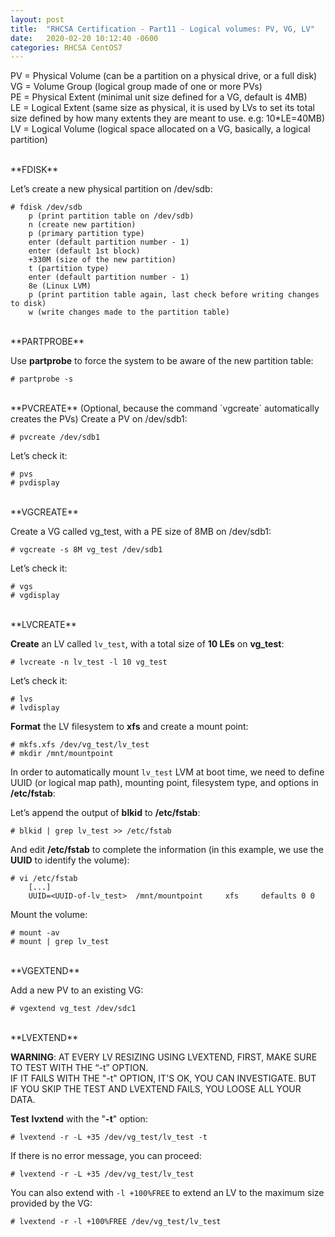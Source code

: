 ```yaml
---
layout: post
title:  "RHCSA Certification - Part11 - Logical volumes: PV, VG, LV"
date:   2020-02-20 10:12:40 -0600
categories: RHCSA CentOS7
---
```

PV = Physical Volume (can be a partition on a physical drive, or a full disk)  
VG = Volume Group (logical group made of one or more PVs)  
PE = Physical Extent (minimal unit size defined for a VG, default is 4MB)  
LE = Logical Extent (same size as physical, it is used by LVs to set its total size defined by how many extents they are meant to use. e.g: 10*LE=40MB)  
LV = Logical Volume (logical space allocated on a VG, basically, a logical partition)

<br  />
**FDISK**

Let’s create a new physical partition on /dev/sdb:

```
# fdisk /dev/sdb
    p (print partition table on /dev/sdb)
    n (create new partition)
    p (primary partition type)
    enter (default partition number - 1)
    enter (default 1st block)
    +330M (size of the new partition)
    t (partition type)
    enter (default partition number - 1)
    8e (Linux LVM)
    p (print partition table again, last check before writing changes to disk)
    w (write changes made to the partition table)
```

<br  />
**PARTPROBE**

Use **partprobe** to force the system to be aware of the new partition table:

```
# partprobe -s
```

<br  />
**PVCREATE**  
(Optional, because the command `vgcreate` automatically creates the PVs)
Create a PV on /dev/sdb1:

```
# pvcreate /dev/sdb1
```

Let’s check it:

```
# pvs
# pvdisplay
```

<br  />
**VGCREATE**

Create a VG called vg_test, with a PE size of 8MB on /dev/sdb1:

```
# vgcreate -s 8M vg_test /dev/sdb1
```

Let’s check it:

```
# vgs
# vgdisplay
```

<br  />
**LVCREATE**

**Create** an LV called `lv_test`, with a total size of **10 LEs** on **vg_test**:

```
# lvcreate -n lv_test -l 10 vg_test
```

Let’s check it:

```
# lvs
# lvdisplay
```

**Format** the LV filesystem to **xfs** and create a mount point:

```
# mkfs.xfs /dev/vg_test/lv_test
# mkdir /mnt/mountpoint
```

In order to automatically mount `lv_test` LVM at boot time, we need to define UUID (or logical map path), mounting point, filesystem type, and options in **/etc/fstab**:

Let’s append the output of **blkid** to **/etc/fstab**:

```
# blkid | grep lv_test >> /etc/fstab
```

And edit **/etc/fstab** to complete the information (in this example, we use the **UUID** to identify the volume):

```
# vi /etc/fstab
    [...]
    UUID=<UUID-of-lv_test>	/mnt/mountpoint		xfs		defaults 0 0
```

Mount the volume:

```
# mount -av
# mount | grep lv_test
```

<br  />
**VGEXTEND**

Add a new PV to an existing VG:

```
# vgextend vg_test /dev/sdc1
```

<br  />
**LVEXTEND**

**WARNING**: AT EVERY LV RESIZING USING LVEXTEND, FIRST, MAKE SURE TO TEST WITH THE “-t” OPTION.  
IF IT FAILS WITH THE "-t" OPTION, IT'S OK, YOU CAN INVESTIGATE.
BUT IF YOU SKIP THE TEST AND LVEXTEND FAILS, YOU LOOSE ALL YOUR DATA.

**Test** **lvxtend** with the "**-t**" option:

```
# lvextend -r -L +35 /dev/vg_test/lv_test -t
```

If there is no error message, you can proceed:

```
# lvextend -r -L +35 /dev/vg_test/lv_test
```

You can also extend with `-l +100%FREE` to extend an LV to the maximum size provided by the VG:

```
# lvextend -r -l +100%FREE /dev/vg_test/lv_test
```